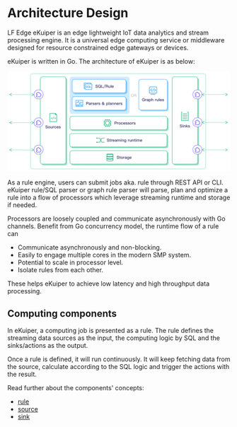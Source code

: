 # Architecture Design

LF Edge eKuiper is an edge lightweight IoT data analytics and stream processing engine. It is a universal edge computing service or middleware designed for resource constrained edge gateways or devices.

eKuiper is written in Go. The architecture of eKuiper is as below:

![arch](../resources/arch.png)

As a rule engine, users can submit jobs aka. rule through REST API or CLI. eKuiper rule/SQL parser or graph rule parser will parse, plan and optimize a rule into a flow of processors which leverage streaming runtime and storage if needed.

Processors are loosely coupled and communicate asynchronously with Go channels. Benefit from Go concurrency model, the runtime flow of a rule can

- Communicate asynchronously and non-blocking.
- Easily to engage multiple cores in the modern SMP system.
- Potential to scale in processor level.
- Isolate rules from each other.

These helps eKuiper to achieve low latency and high throughput data processing.

## Computing components

In eKuiper, a computing job is presented as a rule. The rule defines the streaming data sources as the input, the computing logic by SQL and the sinks/actions as the output.

Once a rule is defined, it will run continuously. It will keep fetching data from the source, calculate according to the SQL logic and trigger the actions with the result.

Read further about the components' concepts:

- [rule](./rules.md)
- [source](./sources/overview.md)
- [sink](./sinks.md)
